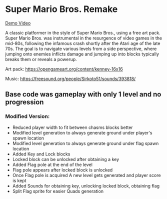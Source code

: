 # Super Mario Bros. Remake

[Demo Video](https://youtu.be/lNtlU79pO-M)

A classic platformer in the style of Super Mario Bros., using a free
art pack. Super Mario Bros. was instrumental in the resurgence of video
games in the mid-80s, following the infamous crash shortly after the
Atari age of the late 70s. The goal is to navigate various levels from
a side perspective, where jumping onto enemies inflicts damage and
jumping up into blocks typically breaks them or reveals a powerup.

Art pack:
https://opengameart.org/content/kenney-16x16

Music:
https://freesound.org/people/Sirkoto51/sounds/393818/

## Base code was gameplay with only 1 level and no progression

### Modified Version:

- Reduced player width to fit between chasms blocks better
- Modified level generation to always generate ground under player's spawn location
- Modified level generation to always generate ground under flag spawn location
- Added Key and Lock blocks
- Locked block can be unlocked after obtaining a key
- Added Flag pole at the end of the level
- Flag pole appears after locked block is unlocked
- Once Flag pole is acquired A new level gets generated and player score is kept
- Added Sounds for obtaining key, unlocking locked block, obtaining flag
- Split Flag sprite for easier Quads generation

